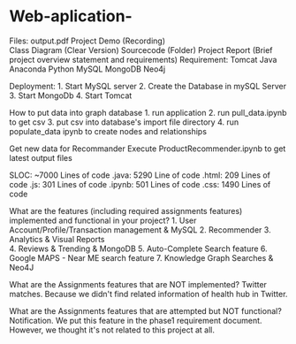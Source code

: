 # Web-aplication-

Files:
	output.pdf
	Project Demo (Recording)	
	Class Diagram (Clear Version)
	Sourcecode (Folder)
	Project Report (Brief project overview statement and requirements)
Requirement:
	Tomcat
	Java
	Anaconda
	Python
	MySQL
	MongoDB
	Neo4j

Deployment:
	1. Start MySQL server
	2. Create the Database in mySQL Server
	3. Start MongoDb
	4. Start Tomcat


How to put data into graph database
	1. run application
	2. run pull_data.ipynb to get csv
	3. put csv into  database's import file directory
	4. run populate_data ipynb to create nodes and relationships

Get new data for Recommander
	Execute ProductRecommender.ipynb to get latest output files


SLOC: ~7000 Lines of code
	.java: 5290 Line of code
	.html: 209 Lines of code
	.js: 301 Lines of code
	.ipynb: 501 Lines of code
	.css: 1490 Lines of code

What are the features  (including required assignments features) implemented and functional in your project?
  	1. User Account/Profile/Transaction management & MySQL
                2. Recommender
                3. Analytics & Visual Reports                                  
                4. Reviews & Trending & MongoDB
                5. Auto-Complete Search feature
                6. Google MAPS - Near ME search feature
                7. Knowledge Graph Searches & Neo4J

What are the Assignments features that are NOT implemented?
                Twitter matches. Because we didn't find related information of health hub in Twitter.

What are the Assignments features that are attempted but NOT functional?
	Notification. We put this feature in the phase1 requirement document. 
                                    However, we thought it's not related to this project at all.
